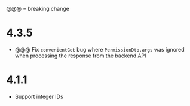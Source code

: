 @@@ = breaking change

# 4.3.5

-   @@@ Fix `convenientGet` bug where `PermissionDto.args` was ignored when
    processing the response from the backend API

# 4.1.1

-   Support integer IDs
